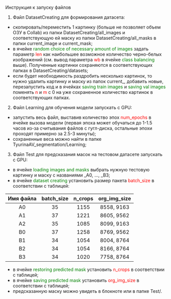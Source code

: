 Инструкция к запуску файлов

1. Файл DatasetCreating для формирования датасета:

- скопировать/переместить 1 картинку (больше не позволяет объем ОЗУ в Collab) из папки DatasetCreating/all\_images и соответствующую ей маску из папки DatasetCreating/all\_masks в папки current\_image и current\_mask;
- в ячейке <span style="color:green">random choice of necessary amount of images</span> задать параметр <span style="color:red">len</span> как наибольшее возможное количество черно-белых изображений (см. вывод параметра <span style="color:red">wb</span> в ячейке <span style="color:green">class balancing</span> выше). Полученные картинки сохраняются в соответствующих папках в DatasetCreating/datasets;
- если будет необходимость раздробить несколько картинок, то нужно удалить картинку и маску из папок current\_, добавить новые, перезапустить код и в ячейках <span style="color:green">saving train images</span> и <span style="color:green">saving val images</span> поменять <span style="color:red">n</span> и <span style="color:red">m</span> с 0 на уже сохраненное количество картинок в соответствующих папках.

2. Файл Learning для обучения модели запускать с GPU:

- запустить весь файл, выставив количество эпох <span style="color:red">num\_epochs</span> в ячейке вызова модели (первая эпоха может обучаться до 1-1.5 часов из-за считывания файлов с гугл-диска, остальные эпохи проходят примерно за 2.5-3 минуты);
- сохраненные веса можно найти в папке TyurinaAV\_segmentation/Learning;

3. Файл Test для предсказания масок на тестовом датасете запускать с GPU:

- в ячейке <span style="color:green">loading images and masks</span> выбрать нужную тестовую картинку и маску с названиями \_A0, …, \_B3;
- в ячейке <span style="color:green">dataset creating</span> установить размер пакета <span style="color:red">batch\_size</span> в соответствии с таблицей:

|Имя файла|batch\_size|n\_crops|org\_img\_size|
| :-: | :-: | :-: | :-: |
|A0|35|1155|8558, 9163|
|A1|37|1221|8605, 9562|
|A2|35|1085|8099, 9163|
|B0|37|1258|8769, 9562|
|B1|34|1054|8004, 8764|
|B2|34|1054|8166, 8764|
|B3|34|1020|7758, 8764|

- в ячейке <span style="color:green">restoring predicted mask</span> установить <span style="color:red">n\_crops</span> в соответствии с таблицей;
- в ячейке <span style="color:green">saving predicted mask</span> установить <span style="color:red">org\_img\_size</span> в соответствии с таблицей;
- предсказанную маску можно увидеть в блокноте или в папке Test/.

